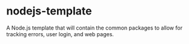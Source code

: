 # nodejs-template
A Node.js template that will contain the common packages to allow for tracking errors, user login, and web pages. 
